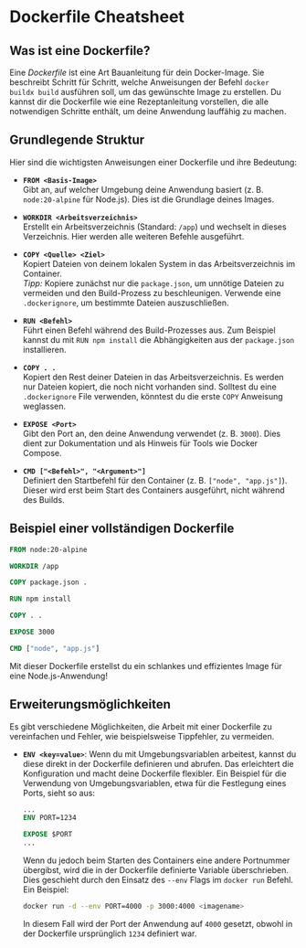 # Dockerfile Cheatsheet

## **Was ist eine Dockerfile?**

Eine _Dockerfile_ ist eine Art Bauanleitung für dein Docker-Image. Sie beschreibt Schritt für Schritt, welche Anweisungen der Befehl `docker buildx build` ausführen soll, um das gewünschte Image zu erstellen. Du kannst dir die Dockerfile wie eine Rezeptanleitung vorstellen, die alle notwendigen Schritte enthält, um deine Anwendung lauffähig zu machen.

## **Grundlegende Struktur**

Hier sind die wichtigsten Anweisungen einer Dockerfile und ihre Bedeutung:

- **`FROM <Basis-Image>`**  
  Gibt an, auf welcher Umgebung deine Anwendung basiert (z. B. `node:20-alpine` für Node.js). Dies ist die Grundlage deines Images.

- **`WORKDIR <Arbeitsverzeichnis>`**  
  Erstellt ein Arbeitsverzeichnis (Standard: `/app`) und wechselt in dieses Verzeichnis. Hier werden alle weiteren Befehle ausgeführt.

- **`COPY <Quelle> <Ziel>`**  
  Kopiert Dateien von deinem lokalen System in das Arbeitsverzeichnis im Container.  
  _Tipp:_ Kopiere zunächst nur die `package.json`, um unnötige Dateien zu vermeiden und den Build-Prozess zu beschleunigen. Verwende eine `.dockerignore`, um bestimmte Dateien auszuschließen.

- **`RUN <Befehl>`**  
  Führt einen Befehl während des Build-Prozesses aus. Zum Beispiel kannst du mit `RUN npm install` die Abhängigkeiten aus der `package.json` installieren.

- **`COPY . .`**  
  Kopiert den Rest deiner Dateien in das Arbeitsverzeichnis. Es werden nur Dateien kopiert, die noch nicht vorhanden sind. Solltest du eine `.dockerignore` File verwenden, könntest du die erste `COPY` Anweisung weglassen.

- **`EXPOSE <Port>`**  
  Gibt den Port an, den deine Anwendung verwendet (z. B. `3000`). Dies dient zur Dokumentation und als Hinweis für Tools wie Docker Compose.

- **`CMD ["<Befehl>", "<Argument>"]`**  
  Definiert den Startbefehl für den Container (z. B. `["node", "app.js"]`). Dieser wird erst beim Start des Containers ausgeführt, nicht während des Builds.

## **Beispiel einer vollständigen Dockerfile**

```dockerfile
FROM node:20-alpine

WORKDIR /app

COPY package.json .

RUN npm install

COPY . .

EXPOSE 3000

CMD ["node", "app.js"]
```

Mit dieser Dockerfile erstellst du ein schlankes und effizientes Image für eine Node.js-Anwendung!

## **Erweiterungsmöglichkeiten**

Es gibt verschiedene Möglichkeiten, die Arbeit mit einer Dockerfile zu vereinfachen und Fehler, wie beispielsweise Tippfehler, zu vermeiden.

- **`ENV <key=value>`**: Wenn du mit Umgebungsvariablen arbeitest, kannst du diese direkt in der Dockerfile definieren und abrufen. Das erleichtert die Konfiguration und macht deine Dockerfile flexibler. Ein Beispiel für die Verwendung von Umgebungsvariablen, etwa für die Festlegung eines Ports, sieht so aus:

  ```dockerfile
  ...
  ENV PORT=1234

  EXPOSE $PORT
  ...
  ```

  Wenn du jedoch beim Starten des Containers eine andere Portnummer übergibst, wird die in der Dockerfile definierte Variable überschrieben. Dies geschieht durch den Einsatz des `--env` Flags im `docker run` Befehl. Ein Beispiel:

  ```bash
  docker run -d --env PORT=4000 -p 3000:4000 <imagename>
  ```

  In diesem Fall wird der Port der Anwendung auf `4000` gesetzt, obwohl in der Dockerfile ursprünglich `1234` definiert war.
